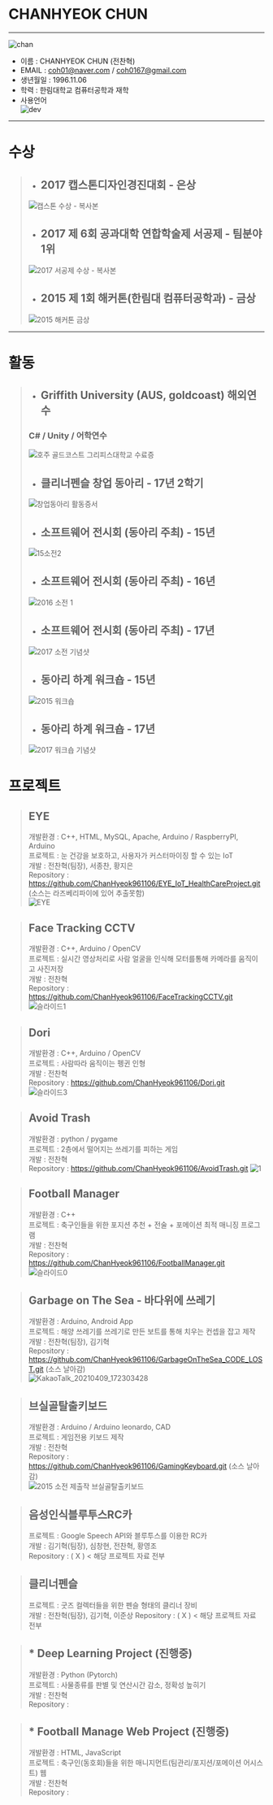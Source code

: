 # CHANHYEOK CHUN
---

![chan](https://user-images.githubusercontent.com/34766471/117864170-77a1d100-b2cf-11eb-80e8-992682bd330a.png)
- 이름 : CHANHYEOK CHUN (전찬혁)
- EMAIL : coh01@naver.com / coh0167@gmail.com
- 생년월일 : 1996.11.06
- 학력 : 한림대학교 컴퓨터공학과 재학
- 사용언어\
![dev](https://user-images.githubusercontent.com/34766471/118392596-5fd2a000-b675-11eb-8efe-dd6d8ef588ad.png)

---

# 수상
> - ## 2017 캡스톤디자인경진대회 - 은상
> ![캡스톤 수상 - 복사본](https://user-images.githubusercontent.com/34766471/117866712-66a68f00-b2d2-11eb-9b3b-2030c08a26ef.jpg)
> - ## 2017 제 6회 공과대학 연합학술제 서공제 - 팀분야 1위
> ![2017 서공제 수상 - 복사본](https://user-images.githubusercontent.com/34766471/117866774-7a51f580-b2d2-11eb-9a4f-fabbe2ba7bad.jpg)
> - ## 2015 제 1회 해커톤(한림대 컴퓨터공학과) - 금상
> ![2015 해커톤 금상](https://user-images.githubusercontent.com/34766471/117866592-4a0a5700-b2d2-11eb-8192-615c387e0ccc.jpg)

---

# 활동
> - ## Griffith University (AUS, goldcoast) 해외연수
> ### C# / Unity / 어학연수
> ![호주 골드코스트 그리피스대학교 수료증](https://user-images.githubusercontent.com/34766471/117866523-33640000-b2d2-11eb-91c0-db0ec3087981.jpg)
> - ## 클리너펜슬 창업 동아리 - 17년 2학기
> ![창업동아리 활동증서](https://user-images.githubusercontent.com/34766471/117874818-7034f480-b2dc-11eb-9855-4110365dc02f.jpg)
> - ## 소프트웨어 전시회 (동아리 주최) - 15년
> ![15소전2](https://user-images.githubusercontent.com/34766471/117867385-45926e00-b2d3-11eb-95a0-7b0fc3d803aa.jpg)
> - ## 소프트웨어 전시회 (동아리 주최) - 16년
> ![2016 소전 1](https://user-images.githubusercontent.com/34766471/117867309-27c50900-b2d3-11eb-9411-337ecc2d3fa5.jpg)
> - ## 소프트웨어 전시회 (동아리 주최) - 17년
> ![2017 소전 기념샷](https://user-images.githubusercontent.com/34766471/117867233-0ebc5800-b2d3-11eb-8865-6f1a6cb2e190.jpg)
> - ## 동아리 하계 워크숍 - 15년
> ![2015 워크숍](https://user-images.githubusercontent.com/34766471/117867064-d0bf3400-b2d2-11eb-9fba-8cbe9d0df789.jpg)
> - ## 동아리 하계 워크숍 - 17년
> ![2017 워크숍 기념샷](https://user-images.githubusercontent.com/34766471/117867115-e6345e00-b2d2-11eb-9c93-f4cbed330c20.jpg)

# 프로젝트
> ## EYE
> 개발환경 : C++, HTML, MySQL, Apache, Arduino / RaspberryPI, Arduino\
> 프로젝트 : 눈 건강을 보호하고, 사용자가 커스터마이징 할 수 있는 IoT\
> 개발 : 전찬혁(팀장), 서종찬, 황지은\
> Repository : https://github.com/ChanHyeok961106/EYE_IoT_HealthCareProject.git 
> \(소스는 라즈베리파이에 있어 추출못함)\
> ![EYE](https://user-images.githubusercontent.com/34766471/117873027-4ed30900-b2da-11eb-9a4c-e752baec5184.png)

> ## Face Tracking CCTV
> 개발환경 : C++, Arduino / OpenCV\
> 프로젝트 : 실시간 영상처리로 사람 얼굴을 인식해 모터를통해 카메라를 움직이고 사진저장\
> 개발 : 전찬혁\
> Repository : https://github.com/ChanHyeok961106/FaceTrackingCCTV.git
> ![슬라이드1](https://user-images.githubusercontent.com/34766471/117873152-6f02c800-b2da-11eb-9749-8e0fc44d6c24.JPG)

 
> ## Dori
> 개발환경 : C++, Arduino / OpenCV\
> 프로젝트 : 사람따라 움직이는 펭귄 인형\
> 개발 : 전찬혁\
> Repository : https://github.com/ChanHyeok961106/Dori.git
> ![슬라이드3](https://user-images.githubusercontent.com/34766471/117873218-82159800-b2da-11eb-8019-56a82deca197.JPG)

> ## Avoid Trash
> 개발환경 : python / pygame\
> 프로젝트 : 2층에서 떨어지는 쓰레기를 피하는 게임\
> 개발 : 전찬혁\
> Repository : https://github.com/ChanHyeok961106/AvoidTrash.git
> ![1](https://user-images.githubusercontent.com/34766471/117873485-c99c2400-b2da-11eb-876b-e3b7a0cb08c0.jpg)

> ## Football Manager
> 개발환경 : C++\
> 프로젝트 : 축구인들을 위한 포지션 추천 + 전술 + 포메이션 최적 매니징 프로그램\
> 개발 : 전찬혁\
> Repository : https://github.com/ChanHyeok961106/FootballManager.git
> ![슬라이드0](https://user-images.githubusercontent.com/34766471/117873789-27307080-b2db-11eb-9a5a-efe885cecd2c.JPG)

> ## Garbage on The Sea - 바다위에 쓰레기
> 개발환경 : Arduino, Android App\
> 프로젝트 : 해양 쓰레기를 쓰레기로 만든 보트를 통해 치우는 컨셉을 잡고 제작\
> 개발 : 전찬혁(팀장), 김기혁\
> Repository : https://github.com/ChanHyeok961106/GarbageOnTheSea_CODE_LOST.git (소스 날아감)\
> ![KakaoTalk_20210409_172303428](https://user-images.githubusercontent.com/34766471/117873928-50e99780-b2db-11eb-99af-c1ac397ef6c0.png)

> ## 브실골탈출키보드
> 개발환경 : Arduino / Arduino leonardo, CAD\
> 프로젝트 : 게임전용 키보드 제작\
> 개발 : 전찬혁\
> Repository : https://github.com/ChanHyeok961106/GamingKeyboard.git (소스 날아감)\
> ![2015 소전 제출작 브실골탈출키보드](https://user-images.githubusercontent.com/34766471/117874130-960dc980-b2db-11eb-8413-3d0e82688947.png)

> ## 음성인식블루투스RC카
> 프로젝트 : Google Speech API와 블루투스를 이용한 RC카\
> 개발 : 김기혁(팀장), 심창현, 전찬혁, 황영조\
> Repository : ( X ) < 해당 프로젝트 자료 전부 

> ## 클리너펜슬
> 프로젝트 : 굿즈 컬렉터들을 위한 펜슬 형태의 클리너 장비\
> 개발 : 전찬혁(팀장), 김기혁, 이준상
> Repository : ( X ) < 해당 프로젝트 자료 전부 

> ## * Deep Learning Project (진행중)
> 개발환경 : Python (Pytorch)\
> 프로젝트 : 사물종류를 판별 및 연산시간 감소, 정확성 높히기\
> 개발 : 전찬혁\
> Repository : 

> ## * Football Manage Web Project (진행중)
> 개발환경 : HTML, JavaScript\
> 프로젝트 : 축구인(동호회)들을 위한 매니지먼트(팀관리/포지션/포메이션 어시스트) 웹\
> 개발 : 전찬혁\
> Repository :  



